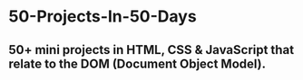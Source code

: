 # 50-Projects-In-50-Days

## 50+ mini projects in HTML, CSS & JavaScript that relate to the DOM (Document Object Model).
